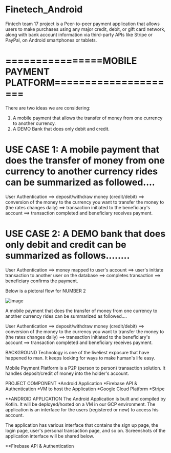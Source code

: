# Finetech_Android
Fintech team 17 project is a  Peer-to-peer payment application that allows users to make purchases using any major credit, debit, or gift card network, along with bank account information via third-party APIs like Stripe or PayPal, on Android smartphones or tablets.


# ================MOBILE PAYMENT PLATFORM=====================


There are two ideas we are considering:
1. A mobile payment that allows the transfer of money from one currency to another currency.
2. A DEMO Bank that does only debit and credit.

# USE CASE 1: A mobile payment that does the transfer of money from one currency to another currency rides can be summarized as followed....
User Authentication ==> deposit/withdraw money (credit/debit) ==> conversion of the money to the currency you want to transfer the money to (the rates changes daily) ==> transaction initiated to the beneficiary's account ==> transaction completed and beneficiary receives payment.

# USE CASE 2: A DEMO bank that does only debit and credit can be summarized as follows........
User Authentication ==> money mapped to user's account ==> user's initiate transaction to another user on the database ==> completes transaction ==> beneficiary confirms the payment.

Below is a pictoral flow for NUMBER 2

![image](https://user-images.githubusercontent.com/104723328/201541495-b8fa92c5-61e5-4ecb-961a-16c083b20fa3.png)


A mobile payment that does the transfer of money from one currency to another currency rides can be summarized as followed....

User Authentication ==> deposit/withdraw money (credit/debit) ==> conversion of the money to the currency you want to transfer the money to (the rates changes daily) ==> transaction initiated to the beneficiary's account ==> transaction completed and beneficiary receives payment.

BACKGROUND
Technology is one of the liveliest exposure that have happened to man. It keeps looking for ways to make human's life easy.

Mobile Payment Platform is a P2P (person to person) transaction solution. It handles deposit/credit of money into the holder's account.

PROJECT COMPONENT
*Android Application
*Firebase API & Authentication
*VM to host the Application
*Google Cloud Platform
*Stripe

**ANDROID APPLICATION
The Android Application is built and compiled by Kotlin. It will be deployed/hosted on a VM in our GCP environment. The application is an interface for the users (registered or new) to access his account.

The application has various interface that contains the sign up page, the login page, user's personal transaction page, and so on. Screenshots of the application interface will be shared below.

**Firebase API & Authentication
